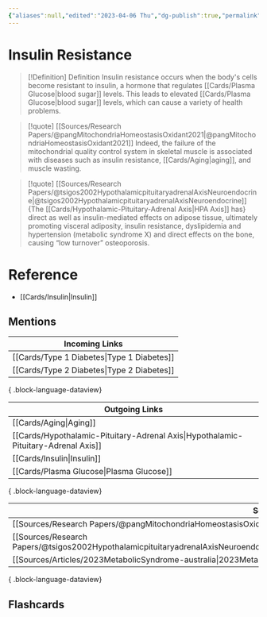 ```yaml
---
{"aliases":null,"edited":"2023-04-06 Thu","dg-publish":true,"permalink":"/cards/insulin-resistance/","dgPassFrontmatter":true}
---
```


# Insulin Resistance

> [!Definition] Definition
> Insulin resistance occurs when the body's cells become resistant to insulin, a hormone that regulates [[Cards/Plasma Glucose\|blood sugar]] levels. This leads to elevated [[Cards/Plasma Glucose\|blood sugar]] levels, which can cause a variety of health problems.

> [!quote] [[Sources/Research Papers/@pangMitochondriaHomeostasisOxidant2021\|@pangMitochondriaHomeostasisOxidant2021]]
> Indeed, the failure of the mitochondrial quality control system in skeletal muscle is associated with diseases such as insulin resistance, [[Cards/Aging\|aging]], and muscle wasting.

> [!quote] [[Sources/Research Papers/@tsigos2002HypothalamicpituitaryadrenalAxisNeuroendocrine\|@tsigos2002HypothalamicpituitaryadrenalAxisNeuroendocrine]]
> {The [[Cards/Hypothalamic-Pituitary-Adrenal Axis\|HPA Axis]] has} direct as well as insulin-mediated effects on adipose tissue, ultimately promoting visceral adiposity, insulin resistance, dyslipidemia and hypertension (metabolic syndrome X) and direct effects on the bone, causing “low turnover” osteoporosis.

# Reference

- [[Cards/Insulin\|Insulin]]

## Mentions

| Incoming Links                                |
| --------------------------------------------- |
| [[Cards/Type 1 Diabetes\|Type 1 Diabetes]] |
| [[Cards/Type 2 Diabetes\|Type 2 Diabetes]] |

{ .block-language-dataview}

| Outgoing Links                                                                        |
| ------------------------------------------------------------------------------------- |
| [[Cards/Aging\|Aging]]                                                             |
| [[Cards/Hypothalamic-Pituitary-Adrenal Axis\|Hypothalamic-Pituitary-Adrenal Axis]] |
| [[Cards/Insulin\|Insulin]]                                                         |
| [[Cards/Plasma Glucose\|Plasma Glucose]]                                           |

{ .block-language-dataview}

| Sources                                                                                                                                             |
| --------------------------------------------------------------------------------------------------------------------------------------------------- |
| [[Sources/Research Papers/@pangMitochondriaHomeostasisOxidant2021\|@pangMitochondriaHomeostasisOxidant2021]]                                     |
| [[Sources/Research Papers/@tsigos2002HypothalamicpituitaryadrenalAxisNeuroendocrine\|@tsigos2002HypothalamicpituitaryadrenalAxisNeuroendocrine]] |
| [[Sources/Articles/2023MetabolicSyndrome-australia\|2023MetabolicSyndrome-australia]]                                                            |

{ .block-language-dataview}

## Flashcards